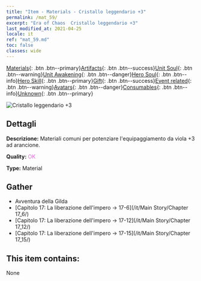 ```yaml
---
title: "Item - Materials - Cristallo leggendario +3"
permalink: /mat_59/
excerpt: "Era of Chaos  Cristallo leggendario +3"
last_modified_at: 2021-04-25
locale: it
ref: "mat_59.md"
toc: false
classes: wide
---
```

 [Materials](/ItemsIT/){: .btn .btn--primary}[Artifacts](/ItemsIT/Artifacts/){: .btn .btn--success}[Unit Soul](/ItemsIT/UnitSoul/){: .btn .btn--warning}[Unit Awakening](/ItemsIT/UnitAwakening/){: .btn .btn--danger}[Hero Soul](/ItemsIT/HeroSoul/){: .btn .btn--info}[Hero Skill](/ItemsIT/HeroSkill/){: .btn .btn--primary}[Gift](/ItemsIT/Gift/){: .btn .btn--success}[Event related](/ItemsIT/Events/){: .btn .btn--warning}[Avatars](/ItemsIT/Avatars/){: .btn .btn--danger}[Consumables](/ItemsIT/Consumables/){: .btn .btn--info}[Unknown](/ItemsIT/Unknown/){: .btn .btn--primary}

 ![Cristallo leggendario +3](/images/t/i_cailiao_shuijing2.png)

## Dettagli
 **Descrizione:** Materiali comuni per potenziare l'equipaggiamento da viola +3 ad arancione.

 **Quality:** <span style="color: #DA70D6">OK</span>

 **Type:** Material

## Gather

*    Avventura della Gilda 
*    [Capitolo 17: La liberazione dell'impero -> 17-6](/it/Main Story/Chapter 17_6/) 
*    [Capitolo 17: La liberazione dell'impero -> 17-12](/it/Main Story/Chapter 17_12/) 
*    [Capitolo 17: La liberazione dell'impero -> 17-15](/it/Main Story/Chapter 17_15/) 

## This item contains:

  None

